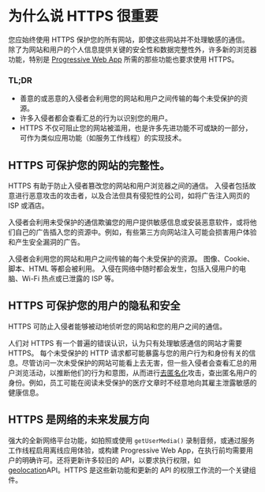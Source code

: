 # 为什么说 HTTPS 很重要

您应始终使用 HTTPS 保护您的所有网站，即使这些网站并不处理敏感的通信。 除了为网站和用户的个人信息提供关键的安全性和数据完整性外，许多新的浏览器功能，特别是 [Progressive Web App](https://developers.google.com/web/progressive-web-apps/) 所需的那些功能也要求使用 HTTPS。

### TL;DR

- 善意的或恶意的入侵者会利用您的网站和用户之间传输的每个未受保护的资源。
- 许多入侵者都会查看汇总的行为以识别您的用户。
- HTTPS 不仅可阻止您的网站被滥用，也是许多先进功能不可或缺的一部分，可作为类似应用功能（如服务工作线程）的实现技术。

## HTTPS 可保护您的网站的完整性。

HTTPS 有助于防止入侵者篡改您的网站和用户浏览器之间的通信。 入侵者包括故意进行恶意攻击的攻击者，以及合法但具有侵犯性的公司，如将广告注入网页的 ISP 或酒店。

入侵者会利用未受保护的通信欺骗您的用户提供敏感信息或安装恶意软件，或将他们自己的广告插入您的资源中。例如，有些第三方向网站注入可能会损害用户体验和产生安全漏洞的广告。

入侵者会利用您的网站和用户之间传输的每个未受保护的资源。 图像、Cookie、脚本、HTML 等都会被利用。 入侵在网络中随时都会发生，包括入侵用户的电脑、Wi-Fi 热点或已泄露的 ISP 等。

## HTTPS 可保护您的用户的隐私和安全

HTTPS 可防止入侵者能够被动地侦听您的网站和您的用户之间的通信。

人们对 HTTPS 有一个普遍的错误认识，认为只有处理敏感通信的网站才需要 HTTPS。 每个未受保护的 HTTP 请求都可能暴露与您的用户行为和身份有关的信息。尽管访问一次未受保护的网站可能看上去无害，但一些入侵者会查看汇总的用户浏览活动，以推断他们的行为和意图，从而进行[去匿名化](https://en.wikipedia.org/wiki/De-anonymization)攻击，查出匿名用户的身份。例如，员工可能在阅读未受保护的医疗文章时不经意地向其雇主泄露敏感的健康信息。

## HTTPS 是网络的未来发展方向

强大的全新网络平台功能，如拍照或使用 `getUserMedia()` 录制音频，或通过服务工作线程启用离线应用体验，或构建 Progressive Web App，在执行前均需要用户的明确许可。还将更新许多较旧的 API，以要求执行权限，如 [geolocation](https://developer.mozilla.org/en-US/docs/Web/API/Geolocation/Using_geolocation)API。HTTPS 是这些新功能和更新的 API 的权限工作流的一个关键组件。
